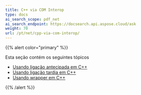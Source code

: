 ```yaml
---
title: C++ via COM Interop
type: docs
ai_search_scope: pdf_net
ai_search_endpoint: https://docsearch.api.aspose.cloud/ask
weight: 70
url: /pt/net/cpp-via-com-interop/
---
```

{{% alert color="primary" %}}

Esta seção contém os seguintes tópicos

- [Usando ligação antecipada em C++](/pdf/pt/net/using-early-binding-in-cpp/)
- [Usando ligação tardia em C++](/pdf/pt/net/using-late-binding-in-cpp/)
- [Usando wrapper em C++](/pdf/pt/net/using-wrapper-in-cpp/)

{{% /alert %}}